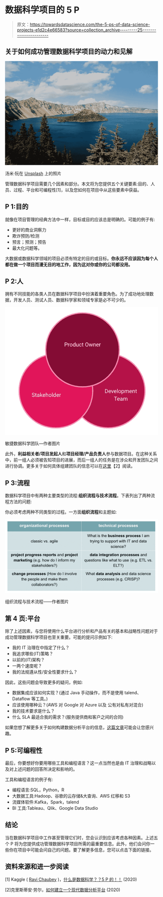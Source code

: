 # 数据科学项目的 5 P

> 原文：<https://towardsdatascience.com/the-5-ps-of-data-science-projects-e1d2c4e66583?source=collection_archive---------25----------------------->

## 关于如何成功管理数据科学项目的动力和见解

![](img/0ff6a4d8bff27b6a3b9753154ceac693.png)

汤米·阮在 [Unsplash](https://unsplash.com/s/photos/oregon?utm_source=unsplash&utm_medium=referral&utm_content=creditCopyText) 上的照片

管理数据科学项目需要几个因素和部分。本文将为您提供五个关键要素:目的、人员、过程、平台和可编程性[1]，以及您如何在项目中从这些要素中获益。

## P 1:目的

就像在项目管理的经典方法中一样，目标或目的应该总是明确的。可能的例子有:

*   更好的商业洞察力
*   欺诈预防/检测
*   预言；预测；预告
*   最大化问题等。

大数据或数据科学领域的项目必须有特定的目的或目标。**你永远不应该因为每个人都在做一个项目而漫无目的地工作，因为这对你或你的公司都没用。**

## P 2:人

拥有不同技能的各类人员在数据科学项目中扮演着重要角色。为了成功地处理数据，开发人员、测试人员、数据科学家和领域专家是必不可少的。

![](img/aa24618167992300d719dc97aebd88b7.png)

敏捷数据科学团队—作者图片

此外，**利益相关者/项目发起人**和**项目经理/产品负责人**参与数据项目。在这种关系中，前一组人必须被告知项目的进展，而后一组人的任务是在涉众和开发团队之间进行协调。更多关于如何具体组建团队的信息可以在[这里](/how-to-build-up-your-data-analytics-team-6c6967ff5114)【2】阅读。

## P 3:流程

数据科学项目中有两种主要类型的流程:**组织流程与技术流程**。下表列出了两种流程方法的问题:

你必须考虑两种不同类型的过程。一方面**组织流程**和主题如:

![](img/e6dcce7faec5e430c44ae63446424a04.png)

组织流程与技术流程——作者图片

## 第 4 页:平台

除了上述因素，与您将使用什么平台进行分析和产品有关的基本和战略性问题对于成功管理数据科学项目也至关重要。可能的提问示例如下:

*   我的 IT 治理在中指定了什么？
*   我追求哪些(IT)策略？
*   以前的(IT)架构？
*   一两个速度呢？
*   我的法规遵从性/安全性要求什么？

因此，这些问题会导致更多的疑问，例如:

*   数据集成应该如何实现？(通过 Java 手动操作，而不是使用 talend、Dataflow 等工具。)
*   应该使用哪种云？(AWS 对 Google 对 Azure 以及
    公有对私有对混合)
*   我的技术要求是什么？
*   什么 SLA 最适合我的需求？(服务提供商和客户之间的合同)

如果您想了解更多关于如何构建数据分析平台的信息，[这篇文章](/how-to-set-up-an-flexible-and-scalable-data-analytics-platform-quickn-easy-5fb3a4c83745)可能会让您感兴趣。

## P 5:可编程性

最后，你要想好你要用哪些工具和编程语言？这一点当然也是由 IT 治理和战略以及对上述问题的回答所决定和影响的。

工具和编程语言的例子有:

*   编程语言:SQL，Python，R
*   大数据工具:Hadoop、谷歌的云存储&大查询、AWS 红移和 S3
*   流媒体软件:Kafka，Spark，talend
*   BI 工具:Tableau、Qlik、Google Data Studio

## 结论

当在数据科学项目中工作甚至管理它们时，您会认识到应该考虑各种因素。上述五个 P 将为您提供成功管理数据科学项目所需的最重要信息。此外，他们会问你一些你在项目中可能会问自己的问题。要了解更多信息，您可以点击下面的链接。

## 资料来源和进一步阅读

[1] Kaggle ( [Ravi Chaubey](https://www.kaggle.com/ravichaubey1506) )，[什么是数据科学？？5 P 的！！](https://www.kaggle.com/getting-started/164960) (2020)

[2]克里斯蒂安·劳尔，[如何建立一个现代数据分析平台](/how-to-set-up-an-flexible-and-scalable-data-analytics-platform-quickn-easy-5fb3a4c83745) (2020)